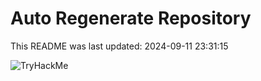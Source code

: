 # Auto Regenerate Repository

This README was last updated: 2024-09-11 23:31:15

 ![TryHackMe](https://tryhackme.com/badge/533634)
